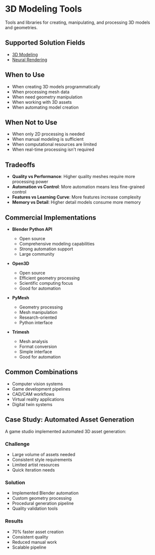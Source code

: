 # 3D Modeling Tools

Tools and libraries for creating, manipulating, and processing 3D models and geometries.

## Supported Solution Fields

- [3D Modeling](../solutions/3d-modeling)
- [Neural Rendering](../solutions/neural-rendering)

## When to Use

- When creating 3D models programmatically
- When processing mesh data
- When need geometry manipulation
- When working with 3D assets
- When automating model creation

## When Not to Use

- When only 2D processing is needed
- When manual modeling is sufficient
- When computational resources are limited
- When real-time processing isn't required

## Tradeoffs

- **Quality vs Performance**: Higher quality meshes require more processing power
- **Automation vs Control**: More automation means less fine-grained control
- **Features vs Learning Curve**: More features increase complexity
- **Memory vs Detail**: Higher detail models consume more memory

## Commercial Implementations

- **Blender Python API**
  - Open source
  - Comprehensive modeling capabilities
  - Strong automation support
  - Large community

- **Open3D**
  - Open source
  - Efficient geometry processing
  - Scientific computing focus
  - Good for automation

- **PyMesh**
  - Geometry processing
  - Mesh manipulation
  - Research-oriented
  - Python interface

- **Trimesh**
  - Mesh analysis
  - Format conversion
  - Simple interface
  - Good for automation

## Common Combinations

- Computer vision systems
- Game development pipelines
- CAD/CAM workflows
- Virtual reality applications
- Digital twin systems

## Case Study: Automated Asset Generation

A game studio implemented automated 3D asset generation:

### Challenge
- Large volume of assets needed
- Consistent style requirements
- Limited artist resources
- Quick iteration needs

### Solution
- Implemented Blender automation
- Custom geometry processing
- Procedural generation pipeline
- Quality validation tools

### Results
- 70% faster asset creation
- Consistent quality
- Reduced manual work
- Scalable pipeline 